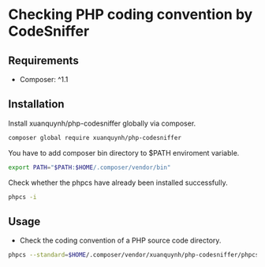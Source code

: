 # Checking PHP coding convention by CodeSniffer

## Requirements

- Composer: ^1.1

## Installation

Install xuanquynh/php-codesniffer globally via composer.

```bash
composer global require xuanquynh/php-codesniffer
```

You have to add composer bin directory to $PATH enviroment variable.

```bash
export PATH="$PATH:$HOME/.composer/vendor/bin"
```

Check whether the phpcs have already been installed successfully.

```bash
phpcs -i
```

## Usage

- Check the coding convention of a PHP source code directory.

```bash
phpcs --standard=$HOME/.composer/vendor/xuanquynh/php-codesniffer/phpcs.xml /path/to/source
```
